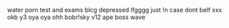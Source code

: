 water
porn
test and exams
blcg
depressed
lfgggg
just !n case 
dont belf
xxx
okb
y3
oya oya ohh
bobr!sky
v12
ape
boss
wave
